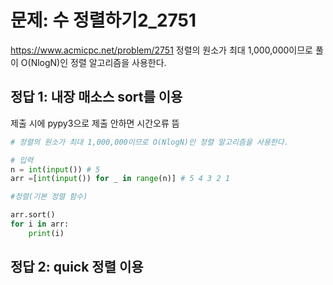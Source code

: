 # 문제: 수 정렬하기2_2751
https://www.acmicpc.net/problem/2751
정렬의 원소가 최대 1,000,000이므로 
풀이 O(NlogN)인 정렬 알고리즘을 사용한다.

## 정답 1: 내장 매소스 sort를 이용

제출 시에 pypy3으로 제출 안하면 시간오류 뜸
``` python
# 정렬의 원소가 최대 1,000,000이므로 O(NlogN)인 정렬 알고리즘을 사용한다.

# 입력
n = int(input()) # 5
arr =[int(input()) for _ in range(n)] # 5 4 3 2 1

#정렬(기본 정렬 함수)

arr.sort()
for i in arr:
    print(i)


```
## 정답 2: quick 정렬 이용

``` python

```
